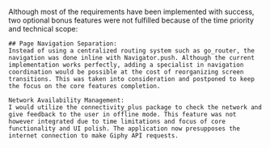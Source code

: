 Although most of the requirements have been implemented with success, two optional bonus features were not fulfilled because of the time priority and technical scope:

    ## Page Navigation Separation:
    Instead of using a centralized routing system such as go_router, the navigation was done inline with Navigator.push. Although the current implementation works perfectly, adding a specialist in navigation coordination would be possible at the cost of reorganizing screen transitions. This was taken into consideration and postponed to keep the focus on the core features completion.

    Network Availability Management:
    I would utilize the connectivity_plus package to check the network and give feedback to the user in offline mode. This feature was not however integrated due to time limitations and focus of core functionality and UI polish. The application now presupposes the internet connection to make Giphy API requests.
